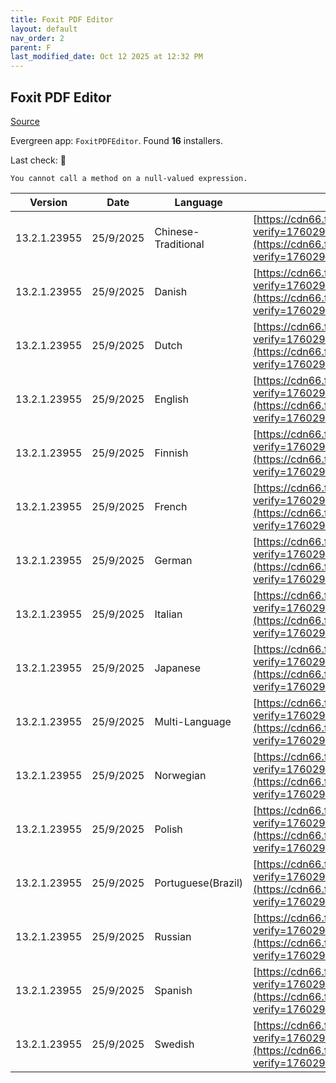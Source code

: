 ```yaml
---
title: Foxit PDF Editor
layout: default
nav_order: 2
parent: F
last_modified_date: Oct 12 2025 at 12:32 PM
---
```


## Foxit PDF Editor

[Source](https://www.foxit.com/pdf-editor/)

Evergreen app: `FoxitPDFEditor`. Found **16** installers.

Last check: 🔴
```
You cannot call a method on a null-valued expression.
```

| Version      | Date      | Language            | URI                                                                                                                                                                                                                                                                                                                                                                          |
| ------------ | --------- | ------------------- | ---------------------------------------------------------------------------------------------------------------------------------------------------------------------------------------------------------------------------------------------------------------------------------------------------------------------------------------------------------------------------- |
| 13.2.1.23955 | 25/9/2025 | Chinese-Traditional | [https://cdn66.foxitsoftware.com/product/phantomPDF/desktop/win/13.2.1/FoxitPDFEditor1321_L10N_Setup_Website.msi?verify=1760292893-r6t2RYPwvRgBUAGvjVv2ONJjG8CC5qCMNgYf6d1Wx80%3D](https://cdn66.foxitsoftware.com/product/phantomPDF/desktop/win/13.2.1/FoxitPDFEditor1321_L10N_Setup_Website.msi?verify=1760292893-r6t2RYPwvRgBUAGvjVv2ONJjG8CC5qCMNgYf6d1Wx80%3D)         |
| 13.2.1.23955 | 25/9/2025 | Danish              | [https://cdn66.foxitsoftware.com/product/phantomPDF/desktop/win/13.2.1/FoxitPDFEditor1321_L10N_Setup_Website.msi?verify=1760292894-qVdjjUoBToXhAH5AHP7UJef2QlWO2fncLNImk%2BZq%2F8g%3D](https://cdn66.foxitsoftware.com/product/phantomPDF/desktop/win/13.2.1/FoxitPDFEditor1321_L10N_Setup_Website.msi?verify=1760292894-qVdjjUoBToXhAH5AHP7UJef2QlWO2fncLNImk%2BZq%2F8g%3D) |
| 13.2.1.23955 | 25/9/2025 | Dutch               | [https://cdn66.foxitsoftware.com/product/phantomPDF/desktop/win/13.2.1/FoxitPDFEditor1321_L10N_Setup_Website.msi?verify=1760292895-fk69HU4BvqFBLpTVKufDzxOiSpUmcH9B2IIRnqrUfFI%3D](https://cdn66.foxitsoftware.com/product/phantomPDF/desktop/win/13.2.1/FoxitPDFEditor1321_L10N_Setup_Website.msi?verify=1760292895-fk69HU4BvqFBLpTVKufDzxOiSpUmcH9B2IIRnqrUfFI%3D)         |
| 13.2.1.23955 | 25/9/2025 | English             | [https://cdn66.foxitsoftware.com/product/phantomPDF/desktop/win/13.2.1/FoxitPDFEditor1321_L10N_Setup_Website.msi?verify=1760292896-kuyyW2AUN9Z4mjp4TgpN50tsMmpHTlb03Wg807O4fuo%3D](https://cdn66.foxitsoftware.com/product/phantomPDF/desktop/win/13.2.1/FoxitPDFEditor1321_L10N_Setup_Website.msi?verify=1760292896-kuyyW2AUN9Z4mjp4TgpN50tsMmpHTlb03Wg807O4fuo%3D)         |
| 13.2.1.23955 | 25/9/2025 | Finnish             | [https://cdn66.foxitsoftware.com/product/phantomPDF/desktop/win/13.2.1/FoxitPDFEditor1321_L10N_Setup_Website.msi?verify=1760292897-8K6p%2BzXDswFzPY7jmVyFZubwmyCXqo2A8jp6UOxqlJU%3D](https://cdn66.foxitsoftware.com/product/phantomPDF/desktop/win/13.2.1/FoxitPDFEditor1321_L10N_Setup_Website.msi?verify=1760292897-8K6p%2BzXDswFzPY7jmVyFZubwmyCXqo2A8jp6UOxqlJU%3D)     |
| 13.2.1.23955 | 25/9/2025 | French              | [https://cdn66.foxitsoftware.com/product/phantomPDF/desktop/win/13.2.1/FoxitPDFEditor1321_L10N_Setup_Website.msi?verify=1760292897-8K6p%2BzXDswFzPY7jmVyFZubwmyCXqo2A8jp6UOxqlJU%3D](https://cdn66.foxitsoftware.com/product/phantomPDF/desktop/win/13.2.1/FoxitPDFEditor1321_L10N_Setup_Website.msi?verify=1760292897-8K6p%2BzXDswFzPY7jmVyFZubwmyCXqo2A8jp6UOxqlJU%3D)     |
| 13.2.1.23955 | 25/9/2025 | German              | [https://cdn66.foxitsoftware.com/product/phantomPDF/desktop/win/13.2.1/FoxitPDFEditor1321_L10N_Setup_Website.msi?verify=1760292898-eU3DGQ6WYxZFf%2FzYJNE5DKe0lSdfEo8Rz5Wf7to3xlA%3D](https://cdn66.foxitsoftware.com/product/phantomPDF/desktop/win/13.2.1/FoxitPDFEditor1321_L10N_Setup_Website.msi?verify=1760292898-eU3DGQ6WYxZFf%2FzYJNE5DKe0lSdfEo8Rz5Wf7to3xlA%3D)     |
| 13.2.1.23955 | 25/9/2025 | Italian             | [https://cdn66.foxitsoftware.com/product/phantomPDF/desktop/win/13.2.1/FoxitPDFEditor1321_L10N_Setup_Website.msi?verify=1760292899-Bc%2BA%2FaJRqhZ95f2Mx2JrBmEuHLqdyFreL6z4oQOeCpA%3D](https://cdn66.foxitsoftware.com/product/phantomPDF/desktop/win/13.2.1/FoxitPDFEditor1321_L10N_Setup_Website.msi?verify=1760292899-Bc%2BA%2FaJRqhZ95f2Mx2JrBmEuHLqdyFreL6z4oQOeCpA%3D) |
| 13.2.1.23955 | 25/9/2025 | Japanese            | [https://cdn66.foxitsoftware.com/product/phantomPDF/desktop/win/13.2.1/FoxitPDFEditor1321_L10N_Setup_Website.msi?verify=1760292899-Bc%2BA%2FaJRqhZ95f2Mx2JrBmEuHLqdyFreL6z4oQOeCpA%3D](https://cdn66.foxitsoftware.com/product/phantomPDF/desktop/win/13.2.1/FoxitPDFEditor1321_L10N_Setup_Website.msi?verify=1760292899-Bc%2BA%2FaJRqhZ95f2Mx2JrBmEuHLqdyFreL6z4oQOeCpA%3D) |
| 13.2.1.23955 | 25/9/2025 | Multi-Language      | [https://cdn66.foxitsoftware.com/product/phantomPDF/desktop/win/13.2.1/FoxitPDFEditor1321_L10N_Setup_Website.msi?verify=1760292900-jmY0VIJMqCA%2BtDuQ46bGtIQbx59BYrKXGt%2F41BFnATc%3D](https://cdn66.foxitsoftware.com/product/phantomPDF/desktop/win/13.2.1/FoxitPDFEditor1321_L10N_Setup_Website.msi?verify=1760292900-jmY0VIJMqCA%2BtDuQ46bGtIQbx59BYrKXGt%2F41BFnATc%3D) |
| 13.2.1.23955 | 25/9/2025 | Norwegian           | [https://cdn66.foxitsoftware.com/product/phantomPDF/desktop/win/13.2.1/FoxitPDFEditor1321_L10N_Setup_Website.msi?verify=1760292901-bpyxYP0HxChAJbejwuofRxyDZj%2FQn%2BmaHKCwMljhSUQ%3D](https://cdn66.foxitsoftware.com/product/phantomPDF/desktop/win/13.2.1/FoxitPDFEditor1321_L10N_Setup_Website.msi?verify=1760292901-bpyxYP0HxChAJbejwuofRxyDZj%2FQn%2BmaHKCwMljhSUQ%3D) |
| 13.2.1.23955 | 25/9/2025 | Polish              | [https://cdn66.foxitsoftware.com/product/phantomPDF/desktop/win/13.2.1/FoxitPDFEditor1321_L10N_Setup_Website.msi?verify=1760292901-bpyxYP0HxChAJbejwuofRxyDZj%2FQn%2BmaHKCwMljhSUQ%3D](https://cdn66.foxitsoftware.com/product/phantomPDF/desktop/win/13.2.1/FoxitPDFEditor1321_L10N_Setup_Website.msi?verify=1760292901-bpyxYP0HxChAJbejwuofRxyDZj%2FQn%2BmaHKCwMljhSUQ%3D) |
| 13.2.1.23955 | 25/9/2025 | Portuguese(Brazil)  | [https://cdn66.foxitsoftware.com/product/phantomPDF/desktop/win/13.2.1/FoxitPDFEditor1321_L10N_Setup_Website.msi?verify=1760292902-Zpjtd%2BUeIQNy0C5z96aBT0T5UOnm24vA1heYhV905fs%3D](https://cdn66.foxitsoftware.com/product/phantomPDF/desktop/win/13.2.1/FoxitPDFEditor1321_L10N_Setup_Website.msi?verify=1760292902-Zpjtd%2BUeIQNy0C5z96aBT0T5UOnm24vA1heYhV905fs%3D)     |
| 13.2.1.23955 | 25/9/2025 | Russian             | [https://cdn66.foxitsoftware.com/product/phantomPDF/desktop/win/13.2.1/FoxitPDFEditor1321_L10N_Setup_Website.msi?verify=1760292903-UyRDuEN7C6RdhxGfmRNFqVcH36PSQPmjD041TpPTJJI%3D](https://cdn66.foxitsoftware.com/product/phantomPDF/desktop/win/13.2.1/FoxitPDFEditor1321_L10N_Setup_Website.msi?verify=1760292903-UyRDuEN7C6RdhxGfmRNFqVcH36PSQPmjD041TpPTJJI%3D)         |
| 13.2.1.23955 | 25/9/2025 | Spanish             | [https://cdn66.foxitsoftware.com/product/phantomPDF/desktop/win/13.2.1/FoxitPDFEditor1321_L10N_Setup_Website.msi?verify=1760292903-UyRDuEN7C6RdhxGfmRNFqVcH36PSQPmjD041TpPTJJI%3D](https://cdn66.foxitsoftware.com/product/phantomPDF/desktop/win/13.2.1/FoxitPDFEditor1321_L10N_Setup_Website.msi?verify=1760292903-UyRDuEN7C6RdhxGfmRNFqVcH36PSQPmjD041TpPTJJI%3D)         |
| 13.2.1.23955 | 25/9/2025 | Swedish             | [https://cdn66.foxitsoftware.com/product/phantomPDF/desktop/win/13.2.1/FoxitPDFEditor1321_L10N_Setup_Website.msi?verify=1760292904-mYp0g7PTVvKOD5sts6KwJjTTolY5kA1lMvQf7uxgU00%3D](https://cdn66.foxitsoftware.com/product/phantomPDF/desktop/win/13.2.1/FoxitPDFEditor1321_L10N_Setup_Website.msi?verify=1760292904-mYp0g7PTVvKOD5sts6KwJjTTolY5kA1lMvQf7uxgU00%3D)         |
